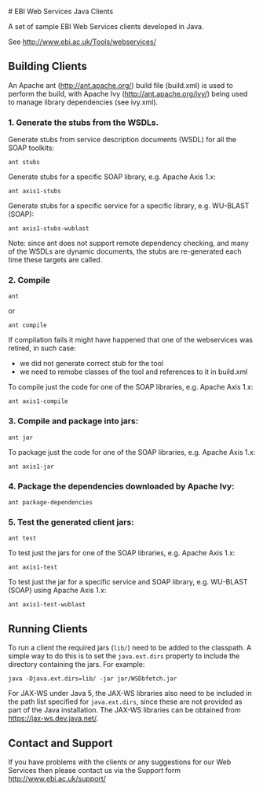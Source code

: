 # EBI Web Services Java Clients

A set of sample EBI Web Services clients developed in Java.

See http://www.ebi.ac.uk/Tools/webservices/

## Building Clients

An Apache ant (http://ant.apache.org/) build file (build.xml) is used to
perform the build, with Apache Ivy (http://ant.apache.org/ivy/) being used to
manage library dependencies (see ivy.xml).

### 1. Generate the stubs from the WSDLs.

Generate stubs from service description documents (WSDL) for all the SOAP
toolkits:
```
ant stubs
```

Generate stubs for a specific SOAP library, e.g. Apache Axis 1.x:
```
ant axis1-stubs
```

Generate stubs for a specific service for a specific library, e.g. WU-BLAST
(SOAP):
```
ant axis1-stubs-wublast
```

Note: since ant does not support remote dependency checking, and many of the
WSDLs are dynamic documents, the stubs are re-generated each time these
targets are called.

### 2. Compile
```
ant
```

or

```
ant compile
```

If compilation fails it might have happened that one of the webservices was retired, in such case:

* we did not generate correct stub for the tool
* we need to remobe classes of the tool and references to it in build.xml

To compile just the code for one of the SOAP libraries, e.g. Apache Axis 1.x:
```
ant axis1-compile
```

### 3. Compile and package into jars:
```
ant jar
```

To package just the code for one of the SOAP libraries, e.g. Apache Axis 1.x:
```
ant axis1-jar
```

### 4. Package the dependencies downloaded by Apache Ivy:
```
ant package-dependencies
```

### 5. Test the generated client jars:
```
ant test
```

To test just the jars for one of the SOAP libraries, e.g. Apache Axis 1.x:
```
ant axis1-test
```

To test just the jar for a specific service and SOAP library, e.g. WU-BLAST
(SOAP) using Apache Axis 1.x:

```
ant axis1-test-wublast
```

## Running Clients

To run a client the required jars (`lib/`) need to be added to the classpath. A
simple way to do this is to set the `java.ext.dirs` property to include the
directory containing the jars. For example:

```
java -Djava.ext.dirs=lib/ -jar jar/WSDbfetch.jar
```

For JAX-WS under Java 5, the JAX-WS libraries also need to be included in the
path list specified for `java.ext.dirs`, since these are not provided as part
of the Java installation. The JAX-WS libraries can be obtained from
https://jax-ws.dev.java.net/.

## Contact and Support

If you have problems with the clients or any suggestions for our Web Services
then please contact us via the Support form http://www.ebi.ac.uk/support/
